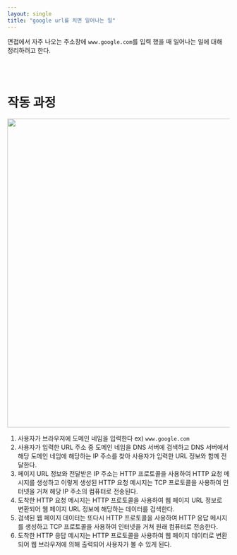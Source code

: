 ```yaml
---
layout: single
title: "google url를 치면 일어나는 일"
---
```


면접에서 자주 나오는 주소창에 `www.google.com`를 입력 했을 때 일어나는 일에 대해 정리하려고 한다.

<br/>
<br/>

# 작동 과정

<img src= "https://user-images.githubusercontent.com/58356031/146907974-c909d7d7-755a-4b36-958d-22ed578ee601.png" width="700">

1. 사용자가 브라우저에 도메인 네임을 입력한다 ex) `www.google.com`
2. 사용자가 입력한 URL 주소 중 도메인 네임을 DNS 서버에 검색하고 DNS 서버에서 해당 도메인 네임에 해당하는 IP 주소를 찾아 사용자가 입력한 URL 정보와 함께 전달한다.
3. 페이지 URL 정보와 전달받은 IP 주소는 HTTP 프로토콜을 사용하여 HTTP 요청 메시지를 생성하고 이렇게 생성된 HTTP 요청 메시지는 TCP 프로토콜을 사용하여 인터넷을 거쳐 해당 IP 주소의 컴퓨터로 전송된다.
4. 도착한 HTTP 요청 메시지는 HTTP 프로토콜을 사용하여 웹 페이지 URL 정보로 변환되어 웹 페이지 URL 정보에 해당하는 데이터를 검색한다.
5. 검색된 웹 페이지 데이터는 또다시 HTTP 프로토콜을 사용하여 HTTP 응답 메시지를 생성하고 TCP 프로토콜을 사용하여 인터넷을 거쳐 원래 컴퓨터로 전송한다.
6. 도착한 HTTP 응답 메시지는 HTTP 프로토콜을 사용하여 웹 페이지 데이터로 변환되어 웹 브라우저에 의해 출력되어 사용자가 볼 수 있게 된다.


